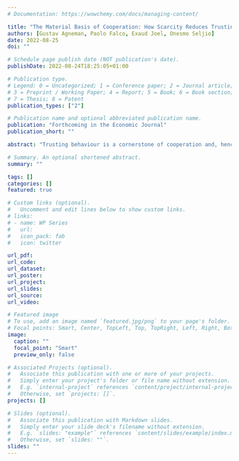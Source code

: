 ```yaml
---
# Documentation: https://wowchemy.com/docs/managing-content/

title: "The Material Basis of Cooperation: How Scarcity Reduces Trusting Behaviour"
authors: [Gustav Agneman, Paolo Falco, Exaud Joel, Onesmo Seljio]
date: 2022-08-25
doi: ""

# Schedule page publish date (NOT publication's date).
publishDate: 2022-08-24T18:25:05+01:00

# Publication type.
# Legend: 0 = Uncategorized; 1 = Conference paper; 2 = Journal article;
# 3 = Preprint / Working Paper; 4 = Report; 5 = Book; 6 = Book section;
# 7 = Thesis; 8 = Patent
publication_types: ["2"]

# Publication name and optional abbreviated publication name.
publication: "Forthcoming in the Economic Journal"
publication_short: ""

abstract: "Trusting behaviour is a cornerstone of cooperation and, hence, economic performance, not least in poorer communities where economic transactions often rely on informal agreements. But trusting behaviour is potentially costly since the counterpart may decide to defect. In this study, we investigate whether food scarcity influences the level of trusting behaviour in rural Tanzania by leveraging quasi-experimental variation in food supply induced by the harvest. Through a lab-in-the-field experiment, we document that farmers display lower levels of trusting behaviour during the lean season compared to the abundant season and show that the difference is explained by variation in food scarcity."

# Summary. An optional shortened abstract.
summary: ""

tags: []
categories: []
featured: true

# Custom links (optional).
#   Uncomment and edit lines below to show custom links.
# links:
# - name: WP Series
#   url: 
#   icon_pack: fab
#   icon: twitter

url_pdf: 
url_code:
url_dataset:
url_poster:
url_project:
url_slides:
url_source:
url_video:

# Featured image
# To use, add an image named `featured.jpg/png` to your page's folder. 
# Focal points: Smart, Center, TopLeft, Top, TopRight, Left, Right, BottomLeft, Bottom, BottomRight.
image:
  caption: ""
  focal_point: "Smart"
  preview_only: false

# Associated Projects (optional).
#   Associate this publication with one or more of your projects.
#   Simply enter your project's folder or file name without extension.
#   E.g. `internal-project` references `content/project/internal-project/index.md`.
#   Otherwise, set `projects: []`.
projects: []

# Slides (optional).
#   Associate this publication with Markdown slides.
#   Simply enter your slide deck's filename without extension.
#   E.g. `slides: "example"` references `content/slides/example/index.md`.
#   Otherwise, set `slides: ""`.
slides: ""
---
```

